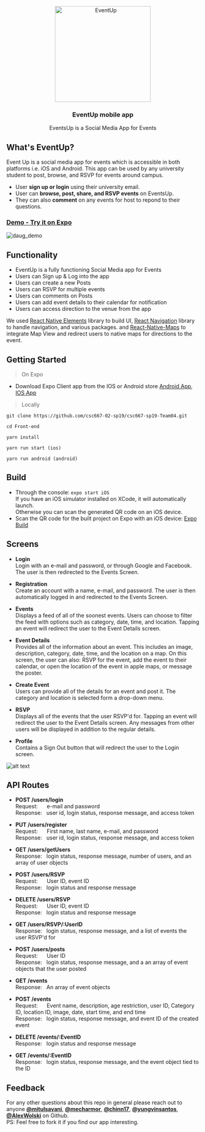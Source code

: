 <p align="center">
<a href="https://github.com/csc667-02-sp19/csc667-sp19-Team04">
<img alt="EventUp" src="https://github.com/csc667-02-sp19/csc667-sp19-Team04/blob/readme/update/Front-end/assets/sfsulogo.png" width="250">
</a>
</p>

<h3 align="center">
EventUp mobile app
</h3>

<p align="center">
EventsUp is a Social Media App for Events
</p>

## What's EventUp?


Event Up is a social media app for events which is accessible in both platforms i.e. iOS and Android. This app can be used by any university student to post, browse, and RSVP for events around campus.

- User **sign up or login** using their university email.
- User can **browse, post, share, and RSVP events** on EventsUp.
- They can also **comment** on any events for host to repond to their questions.

### [Demo - Try it on Expo](https://exp.host/@mitulsavani/Front-end)
![daug_demo](https://github.com/csc667-02-sp19/csc667-sp19-Team04/blob/readme/update/Front-end/assets/%20eventup.gif)


## Functionality
- EventUp is a fully functioning Social Media app for Events
- Users can Sign up & Log into the app
- Users can create a new Posts
- Users can RSVP for multiple events
- Users can comments on Posts
- Users can add event details to their calendar for notification
- Users can access direction to the venue from the app

We used [React Native Elements](https://github.com/react-native-training/react-native-elements) library to build UI, [React Navigation](https://reactnavigation.org/) library to handle navigation, and various packages. and [React-Native-Maps](https://github.com/react-native-community/react-native-maps) to integrate Map View and redirect users to native maps for directions to the event.


## Getting Started
> On Expo
* Download Expo Client app from the IOS or Android store
[Android App](https://play.google.com/store/apps/details?id=host.exp.exponent "Link to App"),
[IOS App](https://itunes.apple.com/us/app/expo-client/id982107779?mt=8 "Link to App")

> Locally
```
git clone https://github.com/csc667-02-sp19/csc667-sp19-Team04.git

cd Front-end

yarn install

yarn run start (ios)

yarn run android (android)
```

## Build

- Through the console: `expo start iOS`<br/>
If you have an iOS simulator installed on XCode, it will automatically launch.<br/>
Otherwise you can scan the generated QR code on an iOS device.
- Scan the QR code for the built project on Expo with an iOS device:
[Expo Build](https://exp.host/@mitulsavani/Front-end "Link to Expo build")

## Screens

- **Login**
<br/>Login with an e-mail and password, or through Google and Facebook. The user is then redirected to the Events Screen.

- **Registration**
<br/>Create an account with a name, e-mail, and password. The user is then automatically logged in and redirected to the Events Screen.

- **Events**
<br/>Displays a feed of all of the soonest events. Users can choose to filter the feed with options such as category, date, time, and location. Tapping an event will redirect the user to the Event Details screen.

- **Event Details**
<br/>Provides all of the information about an event. This includes an image, description, category, date, time, and the location on a map. On this screen, the user can also: RSVP for the event, add the event to their calendar, or open the location of the event in apple maps, or message the poster.

- **Create Event**
<br/>Users can provide all of the details for an event and post it. The category and location is selected form a drop-down menu.

- **RSVP**
<br/>Displays all of the events that the user RSVP'd for. Tapping an event will redirect the user to the Event Details screen. Any messages from other users will be displayed in addition to the regular details.

- **Profile**
<br/>Contains a Sign Out button that will redirect the user to the Login screen.

![alt text](https://i.imgur.com/yGpDYka.png "Screen Flow")

## API Routes

- **POST /users/login**
<br/>Request:&nbsp;&nbsp;&nbsp;&nbsp;&nbsp; e-mail and password<br/>
Response:&nbsp;&nbsp; user id, login status, response message, and access token

- **PUT /users/register**
<br/>Request:&nbsp;&nbsp;&nbsp;&nbsp;&nbsp; First name, last name, e-mail, and password<br/>
Response:&nbsp;&nbsp; user id, login status, response message, and access token

- **GET /users/getUsers**
<br/>Response:&nbsp;&nbsp; login status, response message, number of users, and an array of user objects

- **POST /users/RSVP**
<br/>Request:&nbsp;&nbsp;&nbsp;&nbsp;&nbsp; User ID, event ID<br/>
Response:&nbsp;&nbsp; login status and response message

- **DELETE /users/RSVP**
<br/>Request:&nbsp;&nbsp;&nbsp;&nbsp;&nbsp; User ID, event ID<br/>
Response:&nbsp;&nbsp; login status and response message

- **GET /users/RSVP/:UserID**
<br/>Response:&nbsp;&nbsp; login status, response message, and a list of events the user RSVP'd for

- **POST /users/posts**
<br/>Request:&nbsp;&nbsp;&nbsp;&nbsp;&nbsp; User ID<br/>
Response:&nbsp;&nbsp; login status, response message, and a an array of event objects that the user posted

- **GET /events**
<br/>Response:&nbsp;&nbsp; An array of event objects

- **POST /events**
<br/>Request:&nbsp;&nbsp;&nbsp;&nbsp;&nbsp; Event name, description, age restriction, user ID, Category ID, location ID, image, date, start time, and end time<br/>
Response:&nbsp;&nbsp; login status, response message, and event ID of the created event

- **DELETE /events/:EventID**
<br/>Response:&nbsp;&nbsp; login status and response message

- **GET /events/:EventID**
<br/>Response:&nbsp;&nbsp; login status, response message, and the event object tied to the ID


## Feedback
For any other questions about this repo in general please reach out to anyone [**@mitulsavani**](https://github.com/mitulsavani), [**@mecharmor**](https://github.com/mecharmor), [**@chinn17**](https://github.com/chinn17), [**@yungvinsantos**](https://github.com/yungvinsantos), [**@AlexWolski**](https://github.com/AlexWolski) on Github. <br>
PS: Feel free to fork it if you find our app interesting.
